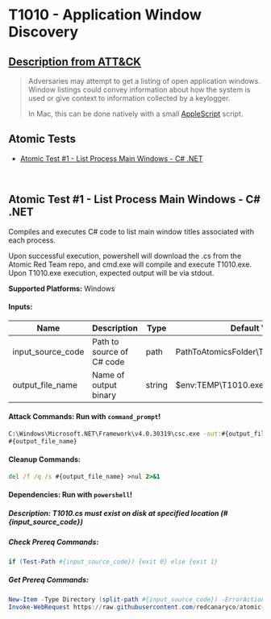 # T1010 - Application Window Discovery

## [Description from ATT&CK](https://attack.mitre.org/wiki/Technique/T1010)

<blockquote>Adversaries may attempt to get a listing of open application windows. Window listings could convey information about how the system is used or give context to information collected by a keylogger.

In Mac, this can be done natively with a small [AppleScript](https://attack.mitre.org/techniques/T1155)
script.</blockquote>

## Atomic Tests

- [Atomic Test #1 - List Process Main Windows - C# .NET](#atomic-test-1---list-process-main-windows---c-net)

<br/>

## Atomic Test #1 - List Process Main Windows - C# .NET

Compiles and executes C# code to list main window titles associated with each process.

Upon successful execution, powershell will download the .cs from the Atomic Red Team repo, and cmd.exe will compile and
execute T1010.exe. Upon T1010.exe execution, expected output will be via stdout.

**Supported Platforms:** Windows

#### Inputs:

| Name | Description | Type | Default Value | 
|------|-------------|------|---------------|
| input_source_code | Path to source of C# code | path | PathToAtomicsFolder&#92;T1010&#92;src&#92;T1010.cs|
| output_file_name | Name of output binary | string | $env:TEMP&#92;T1010.exe|

#### Attack Commands: Run with `command_prompt`!

```cmd
C:\Windows\Microsoft.NET\Framework\v4.0.30319\csc.exe -out:#{output_file_name} #{input_source_code}
#{output_file_name}
```

#### Cleanup Commands:

```cmd
del /f /q /s #{output_file_name} >nul 2>&1
```

#### Dependencies:  Run with `powershell`!

##### Description: T1010.cs must exist on disk at specified location (#{input_source_code})

##### Check Prereq Commands:

```powershell
if (Test-Path #{input_source_code}) {exit 0} else {exit 1} 
```

##### Get Prereq Commands:

```powershell
New-Item -Type Directory (split-path #{input_source_code}) -ErrorAction ignore | Out-Null
Invoke-WebRequest https://raw.githubusercontent.com/redcanaryco/atomic-red-team/master/atomics/T1010/src/T1010.cs -OutFile "#{input_source_code}"
```

<br/>
